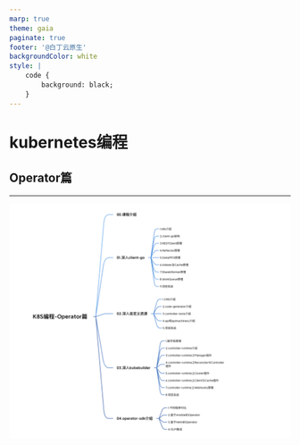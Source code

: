 ```yaml
---
marp: true
theme: gaia
paginate: true
footer: '@白丁云原生'
backgroundColor: white
style: |
    code {
        background: black;
    }
---
```


<!--
_class: lead
-->
# kubernetes编程
## Operator篇

---
![width:30cm height:17cm](images/topic.png)
